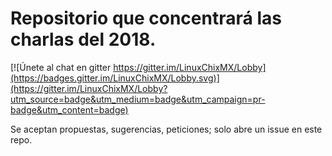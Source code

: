 # Repositorio que concentrará las charlas del 2018.

[![Únete al chat en gitter https://gitter.im/LinuxChixMX/Lobby](https://badges.gitter.im/LinuxChixMX/Lobby.svg)](https://gitter.im/LinuxChixMX/Lobby?utm_source=badge&utm_medium=badge&utm_campaign=pr-badge&utm_content=badge)

Se aceptan propuestas, sugerencias, peticiones; solo abre un issue en este repo.
